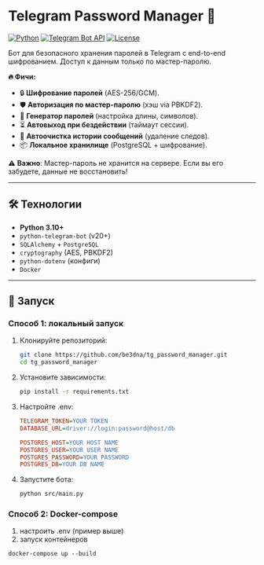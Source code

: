 # Telegram Password Manager 🔐

[![Python](https://img.shields.io/badge/Python-3.10%2B-blue)](https://python.org)
[![Telegram Bot API](https://img.shields.io/badge/Telegram%20Bot%20API-6.7+-lightgrey)](https://core.telegram.org/bots/api)
[![License](https://img.shields.io/badge/License-MIT-green)](LICENSE)

Бот для безопасного хранения паролей в Telegram с end-to-end шифрованием. Доступ к данным только по мастер-паролю.

**🔥 Фичи:**

- 🔒 **Шифрование паролей** (AES-256/GCM).
- 🛡️ **Авторизация по мастер-паролю** (хэш via PBKDF2).
- 🎲 **Генератор паролей** (настройка длины, символов).
- ⏳ **Автовыход при бездействии** (таймаут сессии).
- 🧹 **Автоочистка истории сообщений** (удаление следов).
- 📦 **Локальное хранилище** (PostgreSQL + шифрование).

⚠️ **Важно**: Мастер-пароль не хранится на сервере. Если вы его забудете, данные не восстановить!

---

## 🛠 Технологии

- **Python 3.10+**
- `python-telegram-bot` (v20+)
- `SQLAlchemy` + `PostgreSQL`
- `cryptography` (AES, PBKDF2)
- `python-dotenv` (конфиги)
- `Docker`

---

## 🚀 Запуск

### Способ 1: локальный запуск

1. Клонируйте репозиторий:
   ```bash
   git clone https://github.com/be3dna/tg_password_manager.git
   cd tg_password_manager
    ```
2. Установите зависимости:
    ```bash
    pip install -r requirements.txt
    ```
3. Настройте .env:
    ```ini
    TELEGRAM_TOKEN=YOUR TOKEN
    DATABASE_URL=driver://login:password@host/db
    
    POSTGRES_HOST=YOUR HOST NAME
    POSTGRES_USER=YOUR USER NAME
    POSTGRES_PASSWORD=YOUR PASSWORD
    POSTGRES_DB=YOUR DB NAME
    ```
4. Запустите бота:
    ```bash
    python src/main.py
   ```

### Способ 2: Docker-compose

1. настроить .env (пример выше)
2. запуск контейнеров
```shell
docker-compose up --build
```
